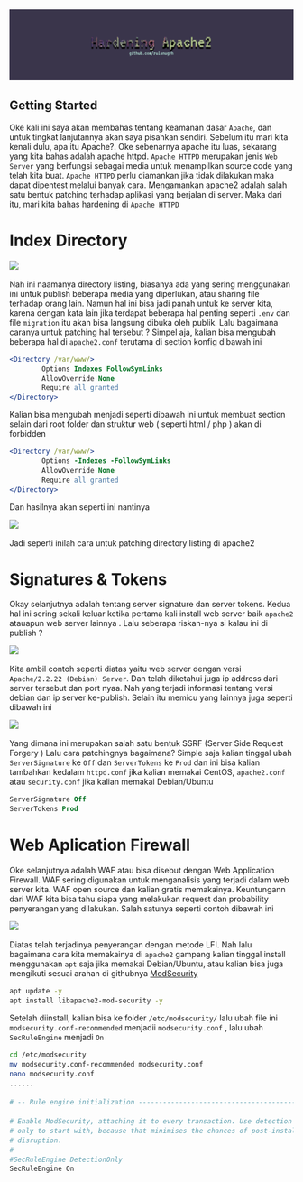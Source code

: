 <div align='center'>
    <img src="../asset/apache2.png" />
</div>

## Getting Started

Oke kali ini saya akan membahas tentang keamanan dasar `Apache`, dan untuk tingkat lanjutannya akan saya pisahkan sendiri. Sebelum itu mari kita kenali dulu, apa itu Apache?. Oke sebenarnya apache itu luas, sekarang yang kita bahas adalah apache httpd. `Apache HTTPD` merupakan jenis `Web Server` yang berfungsi sebagai media untuk menampilkan source code yang telah kita buat. `Apache HTTPD` perlu diamankan jika tidak dilakukan maka dapat dipentest melalui banyak cara. Mengamankan apache2 adalah salah satu bentuk patching terhadap aplikasi yang berjalan di server. Maka dari itu, mari kita bahas hardening di `Apache HTTPD` 

Index Directory
=================
<img src='https://i.stack.imgur.com/6CFFq.png /'>

Nah ini naamanya directory listing, biasanya ada yang sering menggunakan ini untuk publish beberapa media yang diperlukan, atau sharing file terhadap orang lain. Namun hal ini bisa jadi panah untuk ke server kita, karena dengan kata lain jika terdapat beberapa hal penting seperti `.env` dan file `migration` itu akan bisa langsung dibuka oleh publik. Lalu bagaimana caranya untuk patching hal tersebut ? Simpel aja, kalian bisa mengubah beberapa hal di `apache2.conf` terutama di section konfig dibawah ini

```apache
<Directory /var/www/>
        Options Indexes FollowSymLinks
        AllowOverride None
        Require all granted
</Directory>
```
Kalian bisa mengubah menjadi seperti dibawah ini untuk membuat section selain dari root folder dan struktur web ( seperti html / php ) akan di forbidden
```apache
<Directory /var/www/>
        Options -Indexes -FollowSymLinks
        AllowOverride None
        Require all granted
</Directory>
```
Dan hasilnya akan seperti ini nantinya

<img src="https://media.discordapp.net/attachments/856833008761700362/932088232894681118/unknown.png?width=515&height=195" />

Jadi seperti inilah cara untuk patching directory listing di apache2

Signatures & Tokens
===================
Okay selanjutnya adalah tentang server signature dan server tokens. Kedua hal ini sering sekali keluar ketika pertama kali install web server baik `apache2` atauapun web server lainnya . Lalu seberapa riskan-nya si kalau ini di publish ?

<img src="https://www.xmodulo.com/img/153a.png">

Kita ambil contoh seperti diatas yaitu web server dengan versi `Apache/2.2.22 (Debian) Server`. Dan telah diketahui juga ip address dari server tersebut dan port nyaa. Nah yang terjadi informasi tentang versi debian dan ip server ke-publish. Selain itu memicu yang lainnya juga seperti dibawah ini

<img src='https://media.discordapp.net/attachments/1153331597727236108/1201719422184595487/image.png' />

Yang dimana ini merupakan salah satu bentuk SSRF (Server Side Request Forgery ) Lalu cara patchingnya bagaimana? Simple saja kalian tinggal ubah `ServerSignature` ke `Off` dan `ServerTokens` ke `Prod` dan ini bisa kalian tambahkan kedalam `httpd.conf` jika kalian memakai CentOS, `apache2.conf` atau `security.conf` jika kalian memakai Debian/Ubuntu
```apache
ServerSignature Off
ServerTokens Prod
```

Web Aplication Firewall
=======================
Oke selanjutnya adalah WAF atau bisa disebut dengan Web Application Firewall. WAF sering digunakan untuk menganalisis yang terjadi dalam web server kita. WAF open source dan kalian gratis memakainya. Keuntungann dari WAF kita bisa tahu siapa yang melakukan request dan probability penyerangan yang dilakukan. Salah satunya seperti contoh dibawah ini 

<img src='https://media.discordapp.net/attachments/856833008761700362/932554992299159552/unknown.png?width=873&height=122' />

Diatas telah terjadinya penyerangan dengan metode LFI. Nah lalu bagaimana cara kita memakainya di `apache2` gampang kalian tinggal install menggunakan `apt` saja jika memakai Debian/Ubuntu, atau kalian bisa juga mengikuti sesuai arahan di githubnya [ModSecurity](https://github.com/owasp-modsecurity/ModSecurity)

```bash
apt update -y
apt install libapache2-mod-security -y
```

Setelah diinstall, kalian bisa ke folder `/etc/modsecurity/` lalu ubah file ini `modsecurity.conf-recommended` menjadii `modsecurity.conf` , lalu ubah `SecRuleEngine` menjadi `On`

```bash
cd /etc/modsecurity
mv modsecurity.conf-recommended modsecurity.conf
nano modsecurity.conf
......

# -- Rule engine initialization ----------------------------------------------

# Enable ModSecurity, attaching it to every transaction. Use detection
# only to start with, because that minimises the chances of post-installation
# disruption.
#
#SecRuleEngine DetectionOnly
SecRuleEngine On
```
